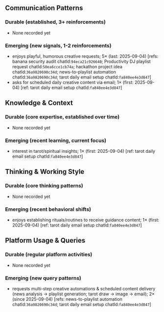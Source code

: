 ## Communication Patterns
### Durable (established, 3+ reinforcements)
- None recorded yet

### Emerging (new signals, 1-2 reinforcements)
- enjoys playful, humorous creative requests; 5× (last: 2025-09-04) [refs: banana security audit chatId:`94eca21c926640`; Productivity DJ playlist request chatId:`50ea6cce1cb74a`; hackathon project idea chatId:`36a9820690c34d`; news-to-playlist automation chatId:`36a9820690c34d`; tarot daily email setup chatId:`fa840ee4e3d847`]
- asks for scheduled daily creative content via email; 1× (first: 2025-09-04) [ref: tarot daily email setup chatId:`fa840ee4e3d847`]

## Knowledge & Context
### Durable (core expertise, established over time)
- None recorded yet

### Emerging (recent learning, current focus)
- interest in tarot/spiritual insights; 1× (first: 2025-09-04) [ref: tarot daily email setup chatId:`fa840ee4e3d847`]

## Thinking & Working Style
### Durable (core thinking patterns)
- None recorded yet

### Emerging (recent behavioral shifts)
- enjoys establishing rituals/routines to receive guidance content; 1× (first: 2025-09-04) [ref: tarot daily email setup chatId:`fa840ee4e3d847`]

## Platform Usage & Queries
### Durable (regular platform activities)
- None recorded yet

### Emerging (new query patterns)
- requests multi-step creative automations & scheduled content delivery (news analysis → playlist generation; tarot draw → image → email); 2× (since 2025-09-04) [refs: news-to-playlist automation chatId:`36a9820690c34d`; tarot daily email setup chatId:`fa840ee4e3d847`]